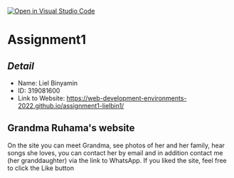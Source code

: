 [![Open in Visual Studio Code](https://classroom.github.com/assets/open-in-vscode-c66648af7eb3fe8bc4f294546bfd86ef473780cde1dea487d3c4ff354943c9ae.svg)](https://classroom.github.com/online_ide?assignment_repo_id=7588714&assignment_repo_type=AssignmentRepo)
# Assignment1 
## _Detail_
- Name:   Liel Binyamin
- ID:   319081600
- Link to Website:   https://web-development-environments-2022.github.io/assignment1-lielbin1/ 



## Grandma Ruhama's website

On the site you can meet Grandma, see photos of her and her family, hear songs she loves, you can contact her by email and in addition contact me (her granddaughter) via the link to WhatsApp.
If you liked the site, feel free to click the Like button
